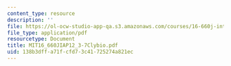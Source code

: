 ```yaml
---
content_type: resource
description: ''
file: https://ol-ocw-studio-app-qa.s3.amazonaws.com/courses/16-660j-introduction-to-lean-six-sigma-methods-january-iap-2012/138b3dffa71fcfd73c41725274a821ec_MIT16_660JIAP12_3-7Clybio.pdf
file_type: application/pdf
resourcetype: Document
title: MIT16_660JIAP12_3-7Clybio.pdf
uid: 138b3dff-a71f-cfd7-3c41-725274a821ec
---
```

